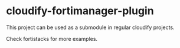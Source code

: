 # cloudify-fortimanager-plugin

This project can be used as a submodule in regular cloudify projects.

Check fortistacks for more examples.
